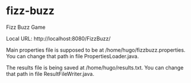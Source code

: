 # fizz-buzz
Fizz Buzz Game

Local URL:
http://localhost:8080/FizzBuzz/

Main properties file is supposed to be at /home/hugo/fizzbuzz.properties. You can change that path in file PropertiesLoader.java.

The results file is being saved at /home/hugo/results.txt. You can change that path in file ResultFileWriter.java.
